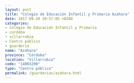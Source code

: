 ```yaml
---
layout: post
title: "Colegio de Educación Infantil y Primaria Azahara"
date: 2017-09-20 20:57:05 +0200
categories:
- Colegio de Educación Infantil y Primaria
- cordoba
- villarrubia
- Centro público
- guarderia
name: "Azahara"
province: "Córdoba"
location: "Villarrubia"
code: "14003290"
type: "Centro público"
permalink: /guarderias/azahara.html
---
```

